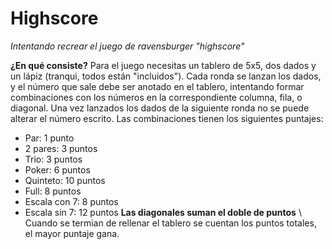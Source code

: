 # Highscore
*Intentando recrear el juego de ravensburger "highscore"*

**¿En qué consiste?**
Para el juego necesitas un tablero de 5x5, dos dados y un lápiz (tranqui, todos están "incluidos").
Cada ronda se lanzan los dados, y el número que sale debe ser anotado en el tablero, intentando formar combinaciones con los números en la correspondiente columna, fila, o diagonal.
Una vez lanzados los dados de la siguiente ronda no se puede alterar el número escrito.
Las combinaciones tienen los siguientes puntajes:
- Par: 1 punto
- 2 pares: 3 puntos
- Trio: 3 puntos
- Poker: 6 puntos
- Quinteto: 10 puntos
- Full: 8 puntos
- Escala con 7: 8 puntos
- Escala sin 7: 12 puntos
**Las diagonales suman el doble de puntos** \\
Cuando se termian de rellenar el tablero se cuentan los puntos totales, el mayor puntaje gana.
